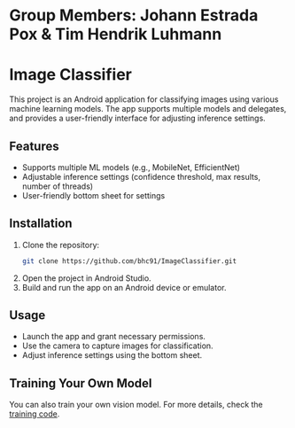 # Group Members: Johann Estrada Pox & Tim Hendrik Luhmann

# Image Classifier

This project is an Android application for classifying images using various machine learning models. The app supports multiple models and delegates, and provides a user-friendly interface for adjusting inference settings.

## Features

- Supports multiple ML models (e.g., MobileNet, EfficientNet)
- Adjustable inference settings (confidence threshold, max results, number of threads)
- User-friendly bottom sheet for settings

## Installation

1. Clone the repository:
    ```sh
    git clone https://github.com/bhc91/ImageClassifier.git
    ```
2. Open the project in Android Studio.
3. Build and run the app on an Android device or emulator.

## Usage

- Launch the app and grant necessary permissions.
- Use the camera to capture images for classification.
- Adjust inference settings using the bottom sheet.

## Training Your Own Model

You can also train your own vision model. For more details, check the [training code](https://www.kaggle.com/code/joepox/cnn-fruit-vegetable-recognition).
